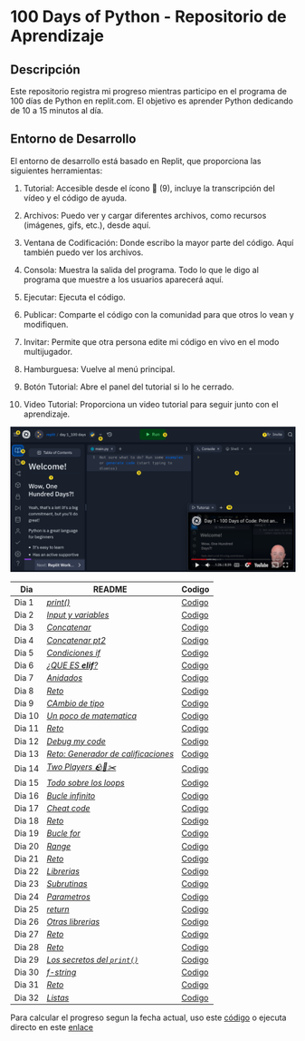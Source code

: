 # 100 Days of Python - Repositorio de Aprendizaje
## Descripción
Este repositorio registra mi progreso mientras participo en el programa de 100 días de Python en replit.com. El objetivo es aprender Python dedicando de 10 a 15 minutos al día.

## Entorno de Desarrollo
El entorno de desarrollo está basado en Replit, que proporciona las siguientes herramientas:

1. Tutorial: Accesible desde el ícono 📖 (9), incluye la transcripción del vídeo y el código de ayuda.

2. Archivos: Puedo ver y cargar diferentes archivos, como recursos (imágenes, gifs, etc.), desde aquí.

3. Ventana de Codificación: Donde escribo la mayor parte del código. Aquí también puedo ver los archivos.

4. Consola: Muestra la salida del programa. Todo lo que le digo al programa que muestre a los usuarios aparecerá aquí.

5. Ejecutar: Ejecuta el código.

6. Publicar: Comparte el código con la comunidad para que otros lo vean y modifiquen.

7. Invitar: Permite que otra persona edite mi código en vivo en el modo multijugador.

8. Hamburguesa: Vuelve al menú principal.

9. Botón Tutorial: Abre el panel del tutorial si lo he cerrado.

10. Video Tutorial: Proporciona un video tutorial para seguir junto con el aprendizaje.

![imagen de referencia](./Images/Entorno-de-aprendizaje.png)



| Dia    |  README    |  Codigo   |
|-------|---------|--------|
| Dia 1 | [*print()*](./Dia-01/README.md) | [Codigo](./Dia-01/main.py) |
| Dia 2 | [*Input y variables*](./Dia-02/README.md) | [Codigo](./Dia-02/main.py) |
| Dia 3 | [*Concatenar*](./Dia-03/README.md) | [Codigo](./Dia-03/main.py) |
| Dia 4 | [*Concatenar pt2*](./Dia-04/README.md) | [Codigo](./Dia-04/main.py) |
| Dia 5 | [*Condiciones if*](./Dia-05/README.md) | [Codigo](./Dia-05/main.py) |
| Dia 6 | [*¿QUE ES **elif**?*](./Dia-06/README.md) | [Codigo](./Dia-06/main.py) |
| Dia 7 | [*Anidados*](./Dia-07/README.md) | [Codigo](./Dia-07/main.py) |
| Dia 8 | [*Reto*](./Dia-08/README.md) | [Codigo](./Dia-08/main.py) |
| Dia 9 | [*CAmbio de tipo*](./Dia-09/README.md) | [Codigo](./Dia-09/main.py) |
| Dia 10 | [*Un poco de matematica*](./Dia-10/README.md) | [Codigo](./Dia-10/main.py) |
| Dia 11 | [*Reto*](./Dia-11/README.md) | [Codigo](./Dia-11/main.py) |
| Dia 12 | [*Debug my code*](./Dia-12/README.md) | [Codigo](./Dia-12/main.py) |
| Dia 13 | [*Reto: Generador de calificaciones*](./Dia-13/README.md) | [Codigo](./Dia-13/main.py) |
| Dia 14 | [*Two Players 🪨📄✂️*](./Dia-14/README.md) | [Codigo](./Dia-14/main.py) |
| Dia 15 | [*Todo sobre los loops*](./Dia-15/README.md) | [Codigo](./Dia-15/main.py) |
| Dia 16 | [*Bucle infinito*](./Dia-16/README.md) | [Codigo](./Dia-16/main.py) |
| Dia 17 | [*Cheat code*](./Dia-17/README.md) | [Codigo](./Dia-17/main.py) |
| Dia 18 | [*Reto*](./Dia-18/README.md) | [Codigo](./Dia-18/main.py) |
| Dia 19 | [*Bucle for*](./Dia-19/README.md) | [Codigo](./Dia-19/main.py) |
| Dia 20 | [*Range*](./Dia-20/README.md) | [Codigo](./Dia-20/main.py) |
| Dia 21 | [*Reto*](./Dia-21/README.md) | [Codigo](./Dia-22/main.py) |
| Dia 22 | [*Librerias*](./Dia-22/README.md) | [Codigo](./Dia-22/main.py) |
| Dia 23 | [*Subrutinas*](./Dia-23/README.md) | [Codigo](./Dia-23/main.py) |
| Dia 24 | [*Parametros*](./Dia-24/README.md) | [Codigo](./Dia-24/main.py) |
| Dia 25 | [*return*](./Dia-25/README.md) | [Codigo](./Dia-25/main.py) |
| Dia 26 | [*Otras librerias*](./Dia-26/README.md) | [Codigo](./Dia-26/main.py) |
| Dia 27 | [*Reto*](./Dia-27/README.md) | [Codigo](./Dia-27/main.py) |
| Dia 28 | [*Reto*](./Dia-28/README.md) | [Codigo](./Dia-28/main.py) |
| Dia 29 | [*Los secretos del `print()`*](./Dia-29/README.md) | [Codigo](./Dia-29/main.py) |
| Dia 30 | [*f-string*](./Dia-30/README.md) | [Codigo](./Dia-30/main.py) |
| Dia 31 | [*Reto*](./Dia-31/README.md) | [Codigo](./Dia-31/main.py) |
| Dia 32 | [*Listas*](./Dia-32/README.md) | [Codigo](./Dia-32/main.py) |




Para calcular el progreso segun la fecha actual, uso este [código](https://gist.github.com/borgesmj/7271f7d6a02e10024227a468f537c628) o ejecuta directo en este [enlace](https://replit.com/@borgesmj19/Calcular-progreso)
